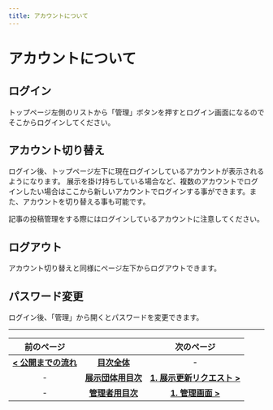 ```yaml
---
title: アカウントについて
---
```


# アカウントについて

## ログイン

トップページ左側のリストから「管理」ボタンを押すとログイン画面になるのでそこからログインしてください。

## アカウント切り替え

ログイン後、トップページ左下に現在ログインしているアカウントが表示されるようになります。
展示を掛け持ちしている場合など、複数のアカウントでログインしたい場合はここから新しいアカウントでログインする事ができます。また、アカウントを切り替える事も可能です。

記事の投稿管理をする際にはログインしているアカウントに注意してください。

## ログアウト

アカウント切り替えと同様にページ左下からログアウトできます。

## パスワード変更

ログイン後、「管理」から開くとパスワードを変更できます。

---

| 前のページ | | 次のページ |
| :-: | :-: | :-: |
| **[< 公開までの流れ ](./operation)**  | **[目次全体](/)** | - |
| - | **[展示団体用目次](/exhibition)** | **[1. 展示更新リクエスト >](/exhibition/1-post)** |
| - | **[管理者用目次](/admin)** | **[1. 管理画面 >](/admin/1-manage)** |
